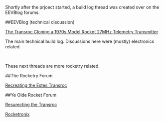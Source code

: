 Shortly after the prjoect started, a build log thread was created over on the EEVBlog forums.  


##EEVBlog (technical discussion)

[The Transroc Cloning a 1970s Model Rocket 27MHz Telemetry Transmitter](https://www.eevblog.com/forum/projects/the-transroc-cloning-a-1970s-model-rocket-27mhz-telemetry-transmitter/)

The main technical build log.  Discussions here were (mostly) electronics related.



<p>&nbsp;</p>
These next threads are more rocketry related.

##The Rocketry Forum

[Recreating the Estes Transroc](https://www.rocketryforum.com/threads/recreating-the-estes-transroc.165262/)

##Ye Olde Rocket Forum

[Resurecting the Transroc](https://oldrocketforum.com/showthread.php?p=246895#post246895)

[Rocketronix](https://www.oldrocketforum.com/showthread.php?t=15037)

